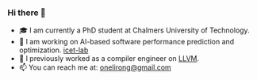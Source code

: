 ### Hi there 👋

- 🎓 I am currently a PhD student at Chalmers University of Technology.  
- 🔭 I am working on AI-based software performance prediction and optimization. [icet-lab](https://www.icet-lab.eu)
- 💼 I previously worked as a compiler engineer on [LLVM](https://github.com/llvm).  
- 📫 You can reach me at: onelirong@gmail.com
